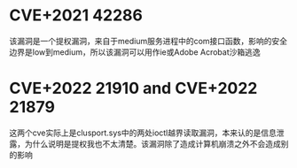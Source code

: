 
# CVE+2021 42286
该漏洞是一个提权漏洞，来自于medium服务进程中的com接口函数，影响的安全边界是low到medium，所以该漏洞可以用作ie或Adobe Acrobat沙箱逃逸

# CVE+2022 21910 and  CVE+2022 21879
这两个cve实际上是clusport.sys中的两处ioctl越界读取漏洞，本来认的是信息泄露，为什么说明是提权我也不太清楚。该漏洞除了造成计算机崩溃之外不会造成别的影响
